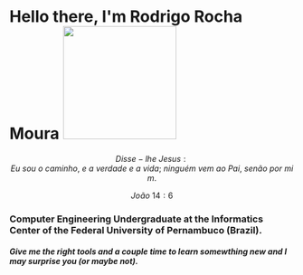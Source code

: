 # Hello there, I'm Rodrigo Rocha Moura <img src="https://media.giphy.com/media/xTiIzJSKB4l7xTouE8/giphy.gif" width=200px>

$$ Disse-lhe \ Jesus: Eu\  sou\  o\  caminho, \ e\  a\  verdade\  e\  a\  vida;\  ninguém\  vem\  ao\  Pai,\  senão\  por\  mim. $$

$$ João\  14:6 $$

### Computer Engineering Undergraduate at the Informatics Center of the Federal University of Pernambuco (Brazil).

##### Give me the right tools and a couple time to learn somewthing new and I may surprise you (or maybe not).
